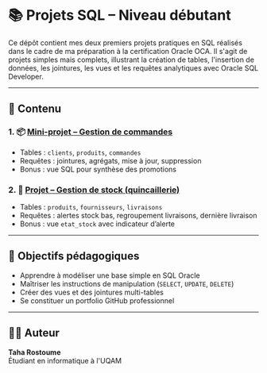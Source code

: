 # 📚 Projets SQL – Niveau débutant

Ce dépôt contient mes deux premiers projets pratiques en SQL réalisés dans le cadre de ma préparation à la certification Oracle OCA. Il s'agit de projets simples mais complets, illustrant la création de tables, l'insertion de données, les jointures, les vues et les requêtes analytiques avec Oracle SQL Developer.

---

## 🔹 Contenu

### 1. 📦 [Mini-projet – Gestion de commandes](Projets-sql-debutant/Projet-commandes/Premier_exercise.sql)

- Tables : `clients`, `produits`, `commandes`
- Requêtes : jointures, agrégats, mise à jour, suppression
- Bonus : vue SQL pour synthèse des promotions

### 2. 🧱 [Projet – Gestion de stock (quincaillerie)](./projet-stock-quincaillerie)

- Tables : `produits`, `fournisseurs`, `livraisons`
- Requêtes : alertes stock bas, regroupement livraisons, dernière livraison
- Bonus : vue `etat_stock` avec indicateur d’alerte

---

## 🧠 Objectifs pédagogiques

- Apprendre à modéliser une base simple en SQL Oracle
- Maîtriser les instructions de manipulation (`SELECT`, `UPDATE`, `DELETE`)
- Créer des vues et des jointures multi-tables
- Se constituer un portfolio GitHub professionnel

---

## 🧑‍💻 Auteur

**Taha Rostoume**  
Étudiant en informatique à l'UQAM  
